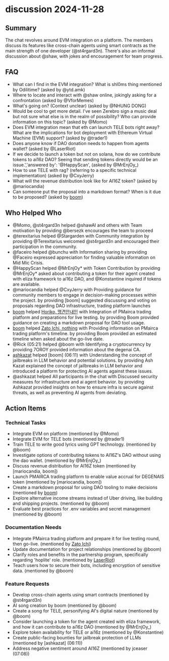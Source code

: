 # discussion 2024-11-28

## Summary

The chat revolves around EVM integration on a platform. The members discuss its features like cross-chain agents using smart contracts as the main strength of one developer (@st4rgard3n). There's also an informal discussion about @shaw, with jokes and encouragement for team progress.

## FAQ

- What can I find in the EVM integration? What is shl0ms thing mentioned by Odilitime? (asked by @ytd.amk)
- Where to locate and interact with @shaw online, jokingly asking for a confrontation (asked by @VforMemes)
- What's going on? (Context unclear) (asked by @NHUNG DONG)
- Would be cool to get more detail. I’ve seen Zerebro sign a music deal but not sure what else is in the realm of possibility? Who can provide information on this topic? (asked by @Momo)
- Does EVM integration mean that eth can launch TELE bots right away? What are the implications for bot deployment with Ethereum Virtual Machine (EVM) support? (asked by @trader1)
- Does anyone know if DAO donation needs to happen from agents wallet? (asked by @LaserRiot)
- If we decide to launch a token but not on solana, how do we contribute tokens to ai16z DAO? Seeing that sending tokens directly would be an issue.','answered by': '@HappyScan', (asked by @MrEnjOy\_)
- How to use TELE with rag? (referring to a specific technical implementation) (asked by @CxyJerry)
- What will the revenue distribution look like for AI16Z token? (asked by @mariocandia)
- Can someone put the proposal into a markdown format? When is it due to be proposed? (asked by [boom](05:07))

## Who Helped Who

- @Momo, @st4rgard3n helped @shawAI and others with Team motivation by providing @bersezk encourages the team to proceed
- @terexitarius helped @Stargarden with Community integration by providing @Terexitarius welcomed @st4rgard3n and encouraged their participation in the community.
- @faceiro helped @bunchu with Information sharing by providing @Faceiro expressed appreciation for finding valuable information on Mid Mic Crisis.
- @HappyScan helped @MrEnjOy* with Token Contribution by providing @MrEnjOy* asked about contributing a token for their agent created with eliza framework to ai16z DAO, and @Konstantine inquired if tokens are available.
- @mariocandia helped @CxyJerry with Providing guidance for community members to engage in decision-making processes within the project. by providing [boom] suggested discussing and voting on proposals regarding DAO infrastructure, trading platform launches
- [boom](05:14) helped [Horiko, 맹견안내인](05:07-05:12) with Integration of PMairca trading platform and preparations for live testing. by providing Boom provided guidance on creating a markdown proposal for DAO tool usage.
- [boom](05:14) helped [Zato Ichi, nothing](05:13) with Providing information on PMairca trading platform's timeline. by providing Boom provided an estimated timeline when asked about the go-live date.
- @Rick (05:21) helped @boom with Identifying a cryptocurrency by providing 7OROY provided information about the degenai CA.
- [ashkazat](06:11) helped [boom] (06:11) with Understanding the concept of jailbreaks in LLM behavior and potential solutions. by providing Ash Kazat explained the concept of jailbreaks in LLM behavior and introduced a platform for protecting AI agents against these issues.
- @ashkazat helped All participants in the chat with Discussed security measures for infrastructure and ai agent behavior. by providing Ashkazat provided insights on how to ensure infra is secure against threats, as well as preventing AI agents from deviating.

## Action Items

### Technical Tasks

- Integrate EVM on platform (mentioned by @Momo)
- Integrate EVM for TELE bots (mentioned by @trader1)
- Train TELE to write good lyrics using GPT technology. (mentioned by @boom)
- Investigate options of contributing tokens to AI16Z's DAO without using the dao wallet. (mentioned by @MrEnjOy\_)
- Discuss revenue distribution for AI16Z token (mentioned by [mariocandia, boom])
- Launch PMAIRCA trading platform to enable value accrual for DEGENAIS token (mentioned by [mariocandia, boom])
- Create a markdown proposal for using DAO tooling to make decisions (mentioned by [boom](05:07))
- Explore alternative income streams instead of Uber driving, like building and shipping projects. (mentioned by @boom)
- Evaluate best practices for .env variables and secret management (mentioned by @boom)

### Documentation Needs

- Integrate PMairca trading platform and prepare it for live testing round, then go-live. (mentioned by [Zato Ichi](5:13))
- Update documentation for project relationships (mentioned by @boom)
- Clarify roles and benefits in the partnership program, specifically regarding 'hoplite' role. (mentioned by [LaserRiot](06:11))
- Teach users how to secure their bots, including encryption of sensitive data. (mentioned by @boom)

### Feature Requests

- Develop cross-chain agents using smart contracts (mentioned by @st4rgard3n)
- AI song creation by boom (mentioned by @boom)
- Create a song for TELE, personifying AI's digital nature (mentioned by @boom)
- Consider launching a token for the agent created with eliza framework, and how it can contribute to ai16z DAO (mentioned by @MrEnjOy\_)
- Explore token availability for TELE or ai16z (mentioned by @Konstantine)
- Create public-facing bounties for jailbreak protection of LLMs (mentioned by [ashkazat] (06:11))
- Address negative sentiment around AI16Z (mentioned by jceaser (07:08))
